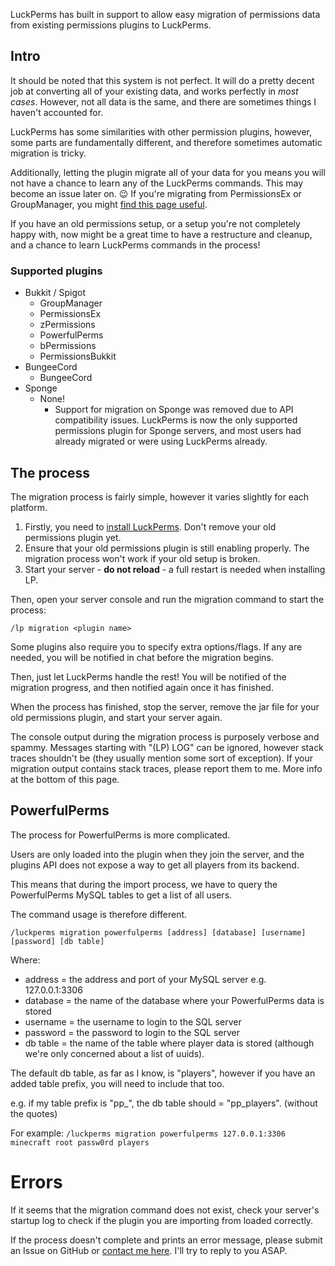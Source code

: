 LuckPerms has built in support to allow easy migration of permissions data from existing permissions plugins to LuckPerms.

## Intro
It should be noted that this system is not perfect. It will do a pretty decent job at converting all of your existing data, and works perfectly in *most cases*. However, not all data is the same, and there are sometimes things I haven't accounted for.

LuckPerms has some similarities with other permission plugins, however, some parts are fundamentally different, and therefore sometimes automatic migration is tricky.

Additionally, letting the plugin migrate all of your data for you means you will not have a chance to learn any of the LuckPerms commands. This may become an issue later on. 😉 If you're migrating from PermissionsEx or GroupManager, you might [find this page useful](https://github.com/lucko/LuckPerms/wiki/GM-&-PEX-Command-Equivalents).

If you have an old permissions setup, or a setup you're not completely happy with, now might be a great time to have a restructure and cleanup, and a chance to learn LuckPerms commands in the process!
   
   
### Supported plugins
* Bukkit / Spigot
  * GroupManager
  * PermissionsEx
  * zPermissions
  * PowerfulPerms
  * bPermissions
  * PermissionsBukkit
* BungeeCord
  * BungeeCord
* Sponge
  * None!
    * Support for migration on Sponge was removed due to API compatibility issues. LuckPerms is now the only supported permissions plugin for Sponge servers, and most users had already migrated or were using LuckPerms already.

## The process
The migration process is fairly simple, however it varies slightly for each platform.

1. Firstly, you need to [install LuckPerms](https://github.com/lucko/LuckPerms/wiki/Setup). Don't remove your old permissions plugin yet.
2. Ensure that your old permissions plugin is still enabling properly. The migration process won't work if your old setup is broken.
3. Start your server - **do not reload** - a full restart is needed when installing LP. 

Then, open your server console and run the migration command to start the process:

`/lp migration <plugin name>` 

Some plugins also require you to specify extra options/flags. If any are needed, you will be notified in chat before the migration begins.

Then, just let LuckPerms handle the rest! You will be notified of the migration progress, and then notified again once it has finished.

When the process has finished, stop the server, remove the jar file for your old permissions plugin, and start your server again.

The console output during the migration process is purposely verbose and spammy. Messages starting with "(LP) LOG" can be ignored, however stack traces shouldn't be (they usually mention some sort of exception). If your migration output contains stack traces, please report them to me. More info at the bottom of this page. 

## PowerfulPerms
The process for PowerfulPerms is more complicated.

Users are only loaded into the plugin when they join the server, and the plugins API does not expose a way to get all players from its backend.

This means that during the import process, we have to query the PowerfulPerms MySQL tables to get a list of all users.

The command usage is therefore different.

`/luckperms migration powerfulperms [address] [database] [username] [password] [db table]`

Where:
* address = the address and port of your MySQL server e.g. 127.0.0.1:3306
* database = the name of the database where your PowerfulPerms data is stored
* username = the username to login to the SQL server
* password = the password to login to the SQL server
* db table = the name of the table where player data is stored (although we're only concerned about a list of uuids).

The default db table, as far as I know, is "players", however if you have an added table prefix, you will need to include that too.

e.g. if my table prefix is "pp_", the db table should = "pp_players". (without the quotes)

For example: `/luckperms migration powerfulperms 127.0.0.1:3306 minecraft root passw0rd players`

# Errors
If it seems that the migration command does not exist, check your server's startup log to check if the plugin you are importing from loaded correctly.

If the process doesn't complete and prints an error message, please submit an Issue on GitHub or [contact me here](https://github.com/lucko/LuckPerms/wiki). I'll try to reply to you ASAP.